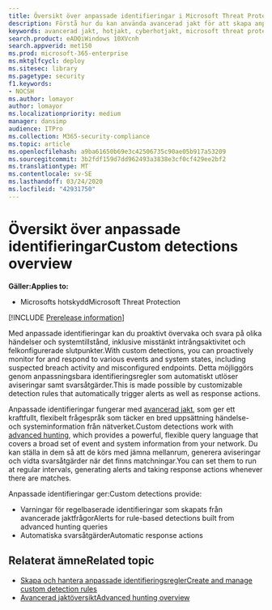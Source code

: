 ```yaml
---
title: Översikt över anpassade identifieringar i Microsoft Threat Protection
description: Förstå hur du kan använda avancerad jakt för att skapa anpassade identifieringar och generera aviseringar
keywords: avancerad jakt, hotjakt, cyberhotjakt, microsoft threat protection, microsoft 365, mtp, m365, sök, fråga, telemetri, anpassade upptäckter, schema, kusto, microsoft 365, Microsoft Threat Protection
search.product: eADQiWindows 10XVcnh
search.appverid: met150
ms.prod: microsoft-365-enterprise
ms.mktglfcycl: deploy
ms.sitesec: library
ms.pagetype: security
f1.keywords:
- NOCSH
ms.author: lomayor
author: lomayor
ms.localizationpriority: medium
manager: dansimp
audience: ITPro
ms.collection: M365-security-compliance
ms.topic: article
ms.openlocfilehash: a9ba61650b69e3c42506735c90ae05b917a53209
ms.sourcegitcommit: 3b2fdf159d7dd962493a3838e3cf0cf429ee2bf2
ms.translationtype: MT
ms.contentlocale: sv-SE
ms.lasthandoff: 03/24/2020
ms.locfileid: "42931750"
---
```

# <a name="custom-detections-overview"></a><span data-ttu-id="985bf-104">Översikt över anpassade identifieringar</span><span class="sxs-lookup"><span data-stu-id="985bf-104">Custom detections overview</span></span>

<span data-ttu-id="985bf-105">**Gäller:**</span><span class="sxs-lookup"><span data-stu-id="985bf-105">**Applies to:**</span></span>
- <span data-ttu-id="985bf-106">Microsofts hotskydd</span><span class="sxs-lookup"><span data-stu-id="985bf-106">Microsoft Threat Protection</span></span>

[!INCLUDE [Prerelease information](../includes/prerelease.md)]

<span data-ttu-id="985bf-107">Med anpassade identifieringar kan du proaktivt övervaka och svara på olika händelser och systemtillstånd, inklusive misstänkt intrångsaktivitet och felkonfigurerade slutpunkter.</span><span class="sxs-lookup"><span data-stu-id="985bf-107">With custom detections, you can proactively monitor for and respond to various events and system states, including suspected breach activity and misconfigured endpoints.</span></span> <span data-ttu-id="985bf-108">Detta möjliggörs genom anpassningsbara identifieringsregler som automatiskt utlöser aviseringar samt svarsåtgärder.</span><span class="sxs-lookup"><span data-stu-id="985bf-108">This is made possible by customizable detection rules that automatically trigger alerts as well as response actions.</span></span>

<span data-ttu-id="985bf-109">Anpassade identifieringar fungerar med [avancerad jakt](advanced-hunting-overview.md), som ger ett kraftfullt, flexibelt frågespråk som täcker en bred uppsättning händelse- och systeminformation från nätverket.</span><span class="sxs-lookup"><span data-stu-id="985bf-109">Custom detections work with [advanced hunting](advanced-hunting-overview.md), which provides a powerful, flexible query language that covers a broad set of event and system information from your network.</span></span> <span data-ttu-id="985bf-110">Du kan ställa in dem så att de körs med jämna mellanrum, generera aviseringar och vidta svarsåtgärder när det finns matchningar.</span><span class="sxs-lookup"><span data-stu-id="985bf-110">You can set them to run at regular intervals, generating alerts and taking response actions whenever there are matches.</span></span>

<span data-ttu-id="985bf-111">Anpassade identifieringar ger:</span><span class="sxs-lookup"><span data-stu-id="985bf-111">Custom detections provide:</span></span>
- <span data-ttu-id="985bf-112">Varningar för regelbaserade identifieringar som skapats från avancerade jaktfrågor</span><span class="sxs-lookup"><span data-stu-id="985bf-112">Alerts for rule-based detections built from advanced hunting queries</span></span>
- <span data-ttu-id="985bf-113">Automatiska svarsåtgärder</span><span class="sxs-lookup"><span data-stu-id="985bf-113">Automatic response actions</span></span>

## <a name="related-topic"></a><span data-ttu-id="985bf-114">Relaterat ämne</span><span class="sxs-lookup"><span data-stu-id="985bf-114">Related topic</span></span>
- [<span data-ttu-id="985bf-115">Skapa och hantera anpassade identifieringsregler</span><span class="sxs-lookup"><span data-stu-id="985bf-115">Create and manage custom detection rules</span></span>](custom-detection-rules.md)
- [<span data-ttu-id="985bf-116">Avancerad jaktöversikt</span><span class="sxs-lookup"><span data-stu-id="985bf-116">Advanced hunting overview</span></span>](advanced-hunting-overview.md)